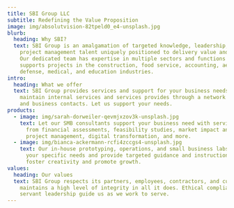 ```yaml
---
title: SBI Group LLC
subtitle: Redefining the Value Proposition
image: img/absolutvision-82tpeld0_e4-unsplash.jpg
blurb:
  heading: Why SBI?
  text: SBI Group is an amalgamation of targeted knowledge, leadership, and
    project management talent uniquely positioned to delivery value and results.
    Our dedicated team has expertise in multiple sectors and functions and
    supports projects in the construction, food service, accounting, aerospace,
    defense, medical, and education industries.
intro:
  heading: What we offer
  text: SBI Group provides services and support for your business needs. We
    maintain internal services and services provides through a network of talent
    and business contacts. Let us support your needs.
products:
  - image: img/sarah-dorweiler-qevmjxzov3k-unsplash.jpg
    text: Let our SMB consultants support your business need with services ranging
      from financial assessments, feasibility studies, market impact analyses,
      project management, digital transformation, and more.
  - image: img/bianca-ackermann-rcfi4zccgs4-unsplash.jpg
    text: Our in-house prototyping, operations, and small business labs can address
      your specific needs and provide targeted guidance and instruction to
      foster creativity and promote growth.
values:
  heading: Our values
  text: SBI Group respects its partners, employees, contractors, and customers and
    maintains a high level of integrity in all it does. Ethical compliance and
    servant leadership guide us as we work to serve.
---
```

